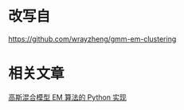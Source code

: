 # 改写自
https://github.com/wrayzheng/gmm-em-clustering

# 相关文章
[高斯混合模型 EM 算法的 Python 实现](http://www.codebelief.com/article/2017/11/gmm-em-algorithm-implementation-by-python/)
